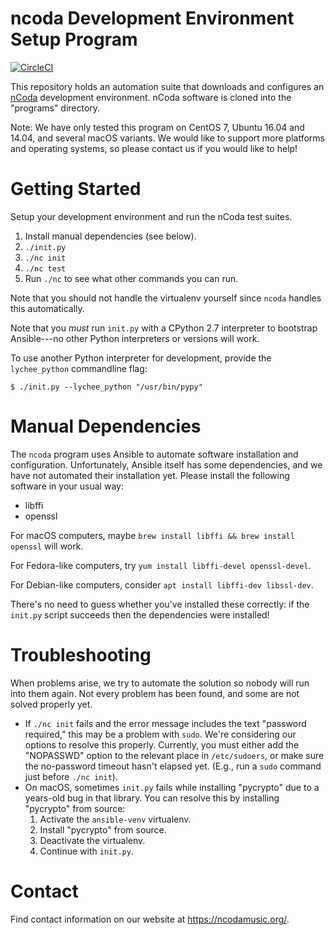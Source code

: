 ncoda Development Environment Setup Program
===========================================

[![CircleCI](https://circleci.com/gh/nCoda/ncoda/tree/main.svg?style=svg)](https://circleci.com/gh/nCoda/ncoda/tree/main)

This repository holds an automation suite that downloads and configures an
[nCoda](https://ncodamusic.org/) development environment. nCoda software is cloned into the
"programs" directory.

Note: We have only tested this program on CentOS 7, Ubuntu 16.04 and 14.04, and several macOS
variants. We would like to support more platforms and operating systems, so please contact us if
you would like to help!


Getting Started
===============

Setup your development environment and run the nCoda test suites.

1. Install manual dependencies (see below).
1. `./init.py`
1. `./nc init`
1. `./nc test`
1. Run `./nc` to see what other commands you can run.

Note that you should not handle the virtualenv yourself since `ncoda` handles this automatically.

Note that you *must* run `init.py` with a CPython 2.7 interpreter to bootstrap Ansible---no other
Python interpreters or versions will work.

To use another Python interpreter for development, provide the `lychee_python` commandline flag:

    $ ./init.py --lychee_python "/usr/bin/pypy"


Manual Dependencies
===================

The `ncoda` program uses Ansible to automate software installation and configuration. Unfortunately,
Ansible itself has some dependencies, and we have not automated their installation yet. Please
install the following software in your usual way:

- libffi
- openssl

For macOS computers, maybe `brew install libffi && brew install openssl` will work.

For Fedora-like computers, try `yum install libffi-devel openssl-devel`.

For Debian-like computers, consider `apt install libffi-dev libssl-dev`.

There's no need to guess whether you've installed these correctly: if the `init.py` script succeeds
then the dependencies were installed!


Troubleshooting
===============

When problems arise, we try to automate the solution so nobody will run into them again. Not every
problem has been found, and some are not solved properly yet.

- If `./nc init` fails and the error message includes the text "password required," this may be a
  problem with `sudo`. We're considering our options to resolve this properly. Currently, you must
  either add the "NOPASSWD" option to the relevant place in `/etc/sudoers`, or make sure the
  no-password timeout hasn't elapsed yet. (E.g., run a `sudo` command just before `./nc init`).
- On macOS, sometimes `init.py` fails while installing "pycrypto" due to a years-old bug in that
  library. You can resolve this by installing "pycrypto" from source:
  1. Activate the `ansible-venv` virtualenv.
  1. Install "pycrypto" from source.
  1. Deactivate the virtualenv.
  1. Continue with `init.py`.


Contact
=======

Find contact information on our website at https://ncodamusic.org/.
